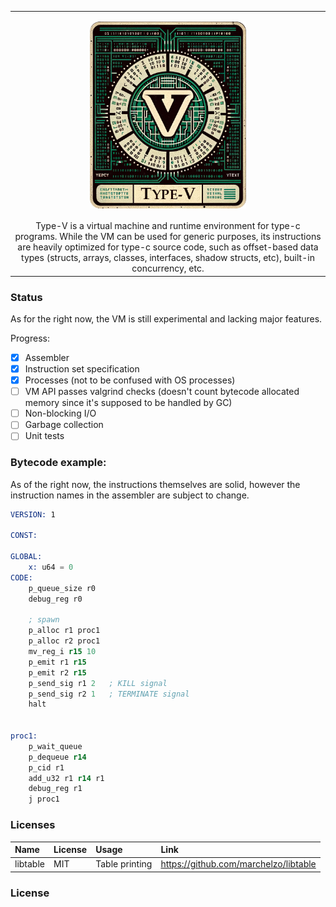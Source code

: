     
<table>
    <tr>
        <td>
            <p align="center">
                <img align="center" src='assets/logo.png' width='250'>
            </p>
        </td>
    </tr>
    <tr>
        <td>
            <center>
Type-V is a virtual machine and runtime environment for type-c programs. 
While the VM can be used for generic purposes, 
its instructions are heavily optimized for type-c source code, 
such as offset-based data types (structs, arrays, classes, interfaces, shadow structs, etc), 
built-in concurrency, etc.
            </center>
        </td>
    </tr>
</table>




### Status
As for the right now, the VM is still experimental and lacking major features.

Progress:

- [x] Assembler
- [x] Instruction set specification
- [x] Processes (not to be confused with OS processes)
- [ ] VM API passes valgrind checks (doesn't count bytecode allocated memory since it's supposed to be handled by GC)
- [ ] Non-blocking I/O 
- [ ] Garbage collection
- [ ] Unit tests

### Bytecode example:

As of the right now, the instructions themselves are solid, however the instruction names
in the assembler are subject to change.

```asm
VERSION: 1

CONST:

GLOBAL:
    x: u64 = 0
CODE:
    p_queue_size r0
    debug_reg r0

    ; spawn
    p_alloc r1 proc1
    p_alloc r2 proc1
    mv_reg_i r15 10
    p_emit r1 r15
    p_emit r2 r15
    p_send_sig r1 2   ; KILL signal
    p_send_sig r2 1   ; TERMINATE signal
    halt


proc1:
    p_wait_queue
    p_dequeue r14
    p_cid r1
    add_u32 r1 r14 r1
    debug_reg r1
    j proc1
```

### Licenses
| Name   |License|     Usage      |Link|
|:-------|:---|:--------------|:---|
| libtable|MIT| Table printing |https://github.com/marchelzo/libtable|

### License
